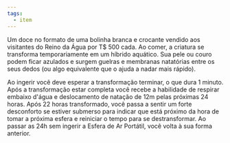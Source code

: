 ```yaml
---
tags:
  - item
---
```

Um doce no formato de uma bolinha branca e crocante vendido aos visitantes do Reino da Água por T$ 500 cada. Ao comer, a criatura se transforma temporariamente em um híbrido aquático. Sua pele ou couro podem ficar azulados e surgem guelras e membranas natatórias entre os seus dedos (ou algo equivalente que o ajuda a nadar mais rápido).

Ao ingerir você deve esperar a transformação terminar, o que dura 1 minuto. Após a transformação estar completa você recebe a habilidade de respirar embaixo d'água e deslocamento de natação de 12m pelas próximas 24 horas. Após 22 horas transformado, você passa a sentir um forte desconforto se estiver submerso para indicar que está próximo da hora de tomar a próxima esfera e reiniciar o tempo para se destransformar. Ao passar as 24h sem ingerir a Esfera de Ar Portátil, você volta à sua forma anterior.
